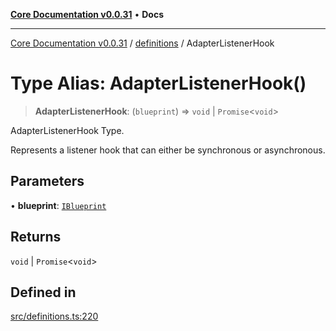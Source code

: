 [**Core Documentation v0.0.31**](../../README.md) • **Docs**

***

[Core Documentation v0.0.31](../../modules.md) / [definitions](../README.md) / AdapterListenerHook

# Type Alias: AdapterListenerHook()

> **AdapterListenerHook**: (`blueprint`) => `void` \| `Promise`\<`void`\>

AdapterListenerHook Type.

Represents a listener hook that can either be synchronous or asynchronous.

## Parameters

• **blueprint**: [`IBlueprint`](IBlueprint.md)

## Returns

`void` \| `Promise`\<`void`\>

## Defined in

[src/definitions.ts:220](https://github.com/stonemjs/core/blob/c4dbb69a8c86aa6134b62f7d9cac7dabb444c749/src/definitions.ts#L220)
